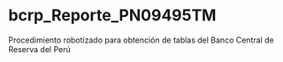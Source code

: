 # bcrp_Reporte_PN09495TM
Procedimiento robotizado para obtención de tablas del Banco Central de Reserva del Perú
